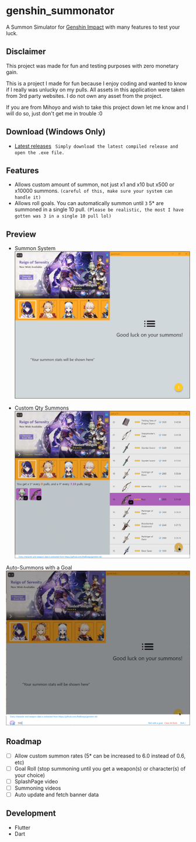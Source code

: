 # genshin_summonator

A Summon Simulator for [Genshin Impact](https://genshin.mihoyo.com/) with many features to test your luck.

## Disclaimer

This project was made for fun and testing purposes with zero monetary gain.

This is a project I made for fun because I enjoy coding and wanted to know if I really was unlucky on my pulls.
All assets in this application were taken from 3rd party websites. I do not own any asset from the project.

If you are from Mihoyo and wish to take this project down let me know and I will do so, just don't get me in trouble :0

## Download (Windows Only)

- [Latest releases](https://github.com/fenchai23/genshin_summonator/releases)
  ` Simply download the latest compiled release and open the .exe file.`

## Features

- Allows custom amount of summon, not just x1 and x10 but x500 or x10000 summons. `(careful of this, make sure your system can handle it)`
- Allows roll goals. You can automatically summon until `3` 5\* are summoned in a single 10 pull. `(Please be realistic, the most I have gotten was 3 in a single 10 pull lol)`

## Preview
- Summon System
![Summon System](./readme_images/summon.gif)

- Custom Qty Summons
![Custom Qty Summons](./readme_images/custom_summon.gif)

Auto-Summons with a Goal
![Auto-Summons with a goal](./readme_images/summon_with_goal.gif)

## Roadmap

- [ ] Allow custom summon rates (5\* can be increased to 6.0 instead of 0.6, etc)
- [ ] Goal Roll (stop summoning until you get a weapon(s) or character(s) of your choice)
- [ ] SplashPage video
- [ ] Summoning videos
- [ ] Auto update and fetch banner data

## Development

- Flutter
- Dart
